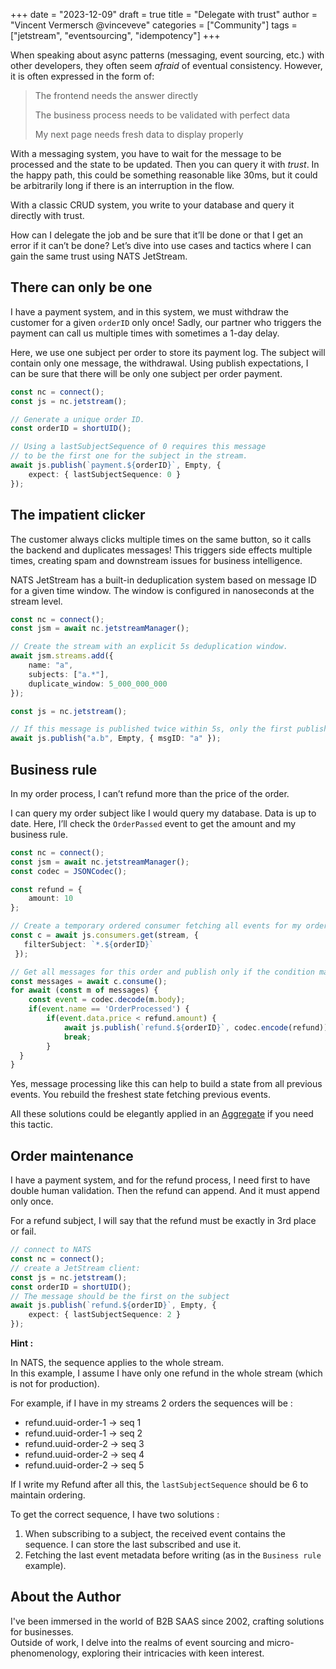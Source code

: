 +++
date = "2023-12-09"
draft = true
title = "Delegate with trust"
author = "Vincent Vermersch @vinceveve"
categories = ["Community"]
tags = ["jetstream", "eventsourcing", "idempotency"]
+++

When speaking about async patterns (messaging, event sourcing, etc.) with other developers, they often seem *afraid* of eventual consistency. However, it is often expressed in the form of:

> The frontend needs the answer directly
>
> The business process needs to be validated with perfect data
>
> My next page needs fresh data to display properly

With a messaging system, you have to wait for the message to be processed and the state to be updated. Then you can query it with *trust*. In the happy path, this could be something reasonable like 30ms, but it could be arbitrarily long if there is an interruption in the flow.

With a classic CRUD system, you write to your database and query it directly with trust.

How can I delegate the job and be sure that it’ll be done or that I get an error if it can’t be done?
Let’s dive into use cases and tactics where I can gain the same trust using NATS JetStream.

## There can only be one
I have a payment system, and in this system, we must withdraw the customer for a given `orderID` only once!
Sadly, our partner who triggers the payment can call us multiple times with sometimes a 1-day delay.

Here, we use one subject per order to store its payment log.
The subject will contain only one message, the withdrawal.
Using publish expectations, I can be sure that there will be only one subject per order payment.

```typescript
const nc = connect();
const js = nc.jetstream();

// Generate a unique order ID.
const orderID = shortUID();

// Using a lastSubjectSequence of 0 requires this message
// to be the first one for the subject in the stream.
await js.publish(`payment.${orderID}`, Empty, {
	expect: { lastSubjectSequence: 0 }
});
```

## The impatient clicker
The customer always clicks multiple times on the same button, so it calls the backend and duplicates messages!
This triggers side effects multiple times, creating spam and downstream issues for business intelligence.

NATS JetStream has a built-in deduplication system based on message ID for a given time window. The window is configured in nanoseconds at the stream level.

```typescript
const nc = connect();
const jsm = await nc.jetstreamManager();

// Create the stream with an explicit 5s deduplication window.
await jsm.streams.add({
	name: "a",
	subjects: ["a.*"],
	duplicate_window: 5_000_000_000
});

const js = nc.jetstream();

// If this message is published twice within 5s, only the first published will be stored.
await js.publish("a.b", Empty, { msgID: "a" });
```

## Business rule
In my order process, I can’t refund more than the price of the order.

I can query my order subject like I would query my database. Data is up to date.
Here, I’ll check the `OrderPassed` event to get the amount and my business rule.

```typescript
const nc = connect();
const jsm = await nc.jetstreamManager();
const codec = JSONCodec();

const refund = {
	amount: 10
};

// Create a temporary ordered consumer fetching all events for my order ID.
const c = await js.consumers.get(stream, {
   filterSubject: `*.${orderID}`
 });

// Get all messages for this order and publish only if the condition matches.
const messages = await c.consume();
for await (const m of messages) {
	const event = codec.decode(m.body);
	if(event.name == 'OrderProcessed') {
		if(event.data.price < refund.amount) {
			await js.publish(`refund.${orderID}`, codec.encode(refund));
			break;
		}
  }
}
```
Yes, message processing like this can help to build a state from all previous events. You rebuild the freshest state fetching previous events.

All these solutions could be elegantly applied in an [Aggregate](https://domaincentric.net/blog/event-sourcing-aggregates-vs-projections) if you need this tactic.

## Order maintenance
I have a payment system, and for the refund process, I need first to have double human validation. Then the refund can append. And it must append only once.

For a refund subject, I will say that the refund must be exactly in 3rd place or fail.

```typescript
// connect to NATS
const nc = connect();
// create a JetStream client:
const js = nc.jetstream();
const orderID = shortUID();
// The message should be the first on the subject
await js.publish(`refund.${orderID}`, Empty, {
	expect: { lastSubjectSequence: 2 }
});
```
**Hint :**

In NATS, the sequence applies to the whole stream.  
In this example, I assume I have only one refund in the whole stream (which is not for production).

For example, if I have in my streams 2 orders the sequences will be :
- refund.uuid-order-1 -> seq 1
- refund.uuid-order-1 -> seq 2
- refund.uuid-order-2 -> seq 3
- refund.uuid-order-2 -> seq 4
- refund.uuid-order-2 -> seq 5

If I write my Refund after all this, the `lastSubjectSequence` should be 6 to maintain ordering.

To get the correct sequence, I have two solutions :
1. When subscribing to a subject, the received event contains the sequence. I can store the last subscribed and use it.
2. Fetching the last event metadata before writing (as in the `Business rule` example).

## About the Author
I've been immersed in the world of B2B SAAS since 2002, crafting solutions for businesses.  
Outside of work, I delve into the realms of event sourcing and micro-phenomenology, exploring their intricacies with keen interest.
